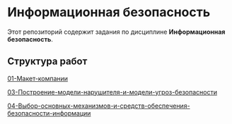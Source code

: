 # Информационная безопасность

Этот репозиторий содержит задания по дисциплине **Информационная безопасность**.  

## Структура работ

[01-Макет-компании](01-Макет-компании/README.md)

[03-Построение-модели-нарушителя-и-модели-угроз-безопасности](03-Построение-модели-нарушителя-и-модели-угроз-безопасности/README.md)

[04-Выбор-основных-механизмов-и-средств-обеспечения-безопасности-информации](04-Выбор-основных-механизмов-и-средств-обеспечения-безопасности-информации/README.md)

